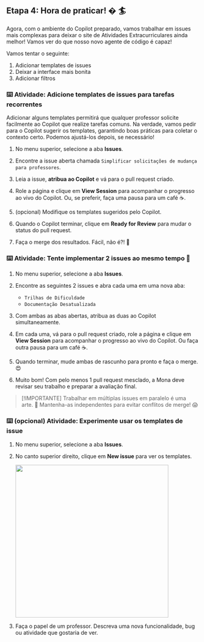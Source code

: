 
## Etapa 4: Hora de praticar! � 🏄

Agora, com o ambiente do Copilot preparado, vamos trabalhar em issues mais complexas para deixar o site de Atividades Extracurriculares ainda melhor! Vamos ver do que nosso novo agente de código é capaz!

Vamos tentar o seguinte:

1. Adicionar templates de issues
1. Deixar a interface mais bonita
1. Adicionar filtros

### ⌨️ Atividade: Adicione templates de issues para tarefas recorrentes

Adicionar alguns templates permitirá que qualquer professor solicite facilmente ao Copilot que realize tarefas comuns. Na verdade, vamos pedir para o Copilot sugerir os templates, garantindo boas práticas para coletar o contexto certo. Podemos ajustá-los depois, se necessário!

1. No menu superior, selecione a aba **Issues**.

1. Encontre a issue aberta chamada `Simplificar solicitações de mudança para professores`.

1. Leia a issue, **atribua ao Copilot** e vá para o pull request criado.

1. Role a página e clique em **View Session** para acompanhar o progresso ao vivo do Copilot. Ou, se preferir, faça uma pausa para um café ☕️.

1. (opcional) Modifique os templates sugeridos pelo Copilot.

1. Quando o Copilot terminar, clique em **Ready for Review** para mudar o status do pull request.

1. Faça o merge dos resultados. Fácil, não é?! 🥹

### ⌨️ Atividade: Tente implementar 2 issues ao mesmo tempo 🤯

1. No menu superior, selecione a aba **Issues**.

1. Encontre as seguintes 2 issues e abra cada uma em uma nova aba:

   - `Trilhas de Dificuldade`
   - `Documentação Desatualizada`

1. Com ambas as abas abertas, atribua as duas ao Copilot simultaneamente.

1. Em cada uma, vá para o pull request criado, role a página e clique em **View Session** para acompanhar o progresso ao vivo do Copilot. Ou faça outra pausa para um café ☕️.

1. Quando terminar, mude ambas de rascunho para pronto e faça o merge. 😍

1. Muito bom! Com pelo menos 1 pull request mesclado, a Mona deve revisar seu trabalho e preparar a avaliação final.

> [!IMPORTANTE]
> Trabalhar em múltiplas issues em paralelo é uma arte. 🎨
> Mantenha-as independentes para evitar conflitos de merge! 😱

### ⌨️ (opcional) Atividade: Experimente usar os templates de issue

1. No menu superior, selecione a aba **Issues**.

1. No canto superior direito, clique em **New issue** para ver os templates.

   <img width="400" src="https://github.com/user-attachments/assets/a4864ccf-79f1-4990-991c-acc6088fded6"/>

1. Faça o papel de um professor. Descreva uma nova funcionalidade, bug ou atividade que gostaria de ver.
